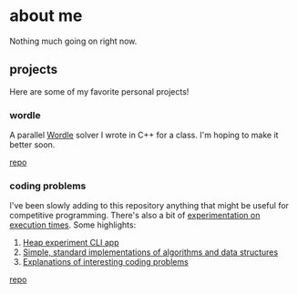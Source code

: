 # about me

Nothing much going on right now.

## projects

Here are some of my favorite personal projects!

### wordle

A parallel [Wordle](https://www.nytimes.com/games/wordle/index.html) solver I wrote in C++ for a class. I'm hoping to make it better soon.

[repo](https://github.com/charlotte-zhuang/wordle)

### coding problems

I've been slowly adding to this repository anything that might be useful for competitive programming. There's also a bit of [experimentation on execution times](https://github.com/charlotte-zhuang/coding-problems/tree/main/science). Some highlights:

1. [Heap experiment CLI app](https://github.com/charlotte-zhuang/heap-experiments)
2. [Simple, standard implementations of algorithms and data structures](https://github.com/charlotte-zhuang/coding-problems/tree/main/useful-code)
3. [Explanations of interesting coding problems](https://github.com/charlotte-zhuang/coding-problems/tree/main/explanations)

[repo](https://github.com/charlotte-zhuang/coding-problems)
